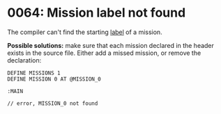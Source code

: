 # 0064: Mission label not found

The compiler can't find the starting [label](../../coding/data-types.md#labels) of a mission.

**Possible solutions:** make sure that each mission declared in the header exists in the source file. Either add a missed mission, or remove the declaration:

```text
DEFINE MISSIONS 1
DEFINE MISSION 0 AT @MISSION_0

:MAIN

// error, MISSION_0 not found 
```

